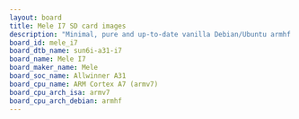 ```yaml
---
layout: board
title: Mele I7 SD card images
description: "Minimal, pure and up-to-date vanilla Debian/Ubuntu armhf SD card images for Mele I7 by Mele, SoC: Allwinner A31, CPU ISA: armv7"
board_id: mele_i7
board_dtb_name: sun6i-a31-i7
board_name: Mele I7
board_maker_name: Mele
board_soc_name: Allwinner A31
board_cpu_name: ARM Cortex A7 (armv7)
board_cpu_arch_isa: armv7
board_cpu_arch_debian: armhf
---
```

